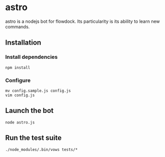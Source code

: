 astro
=====

astro is a nodejs bot for flowdock.
Its particularity is its ability to learn new commands.

## Installation

### Install dependencies

    npm install

### Configure

    mv config.sample.js config.js
    vim config.js

## Launch the bot

    node astro.js

## Run the test suite

    ./node_modules/.bin/vows tests/*